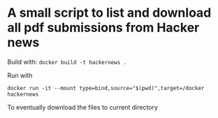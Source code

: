 # A small script to list and download all pdf submissions from Hacker news

Build with:
`docker build -t hackernews .`


Run with

`docker run -it --mount type=bind,source="$(pwd)",target=/docker hackernews`

To eventually download the files to current directory
